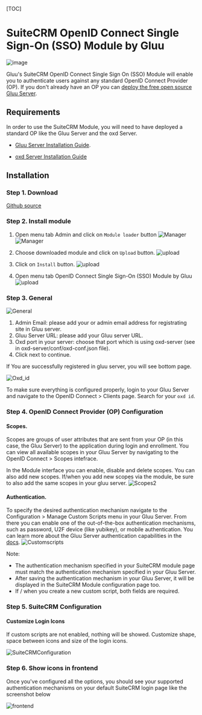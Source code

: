 [TOC]

# SuiteCRM  OpenID Connect Single Sign-On (SSO) Module by Gluu

![image](https://raw.githubusercontent.com/GluuFederation/gluu-sso-SuiteCRM-module/master/plugin.jpg)

Gluu's SuiteCRM OpenID Connect Single Sign On (SSO) Module will enable you to authenticate users against any standard OpenID Connect Provider (OP). If you don't already have an OP you can [deploy the free open source Gluu Server](https://gluu.org/docs/deployment).  

## Requirements
In order to use the SuiteCRM Module, you will need to have deployed a standard OP like the Gluu Server and the oxd Server.

* [Gluu Server Installation Guide](https://www.gluu.org/docs/deployment/).

* [oxd Server Installation Guide](https://oxd.gluu.org/docs/oxdserver/install/)


## Installation

### Step 1. Download

[Github source](https://github.com/GluuFederation/gluu-sso-SuiteCRM-module/raw/master/SuiteCRM_gluu_sso_2.4.4/SuiteCRM_gluu_sso_2.4.4.zip)

### Step 2. Install module

1. Open menu tab Admin and click on ```Module loader``` button
![Manager](https://raw.githubusercontent.com/GluuFederation/gluu-sso-SuiteCRM-module/master/docu/1.png) 
![Manager](https://raw.githubusercontent.com/GluuFederation/gluu-sso-SuiteCRM-module/master/docu/2.png) 

2. Choose downloaded module and click on ```Upload``` button. 
![upload](https://raw.githubusercontent.com/GluuFederation/gluu-sso-SuiteCRM-module/master/docu/d3.png) 

3. Click on ```Install``` button. 
![upload](https://raw.githubusercontent.com/GluuFederation/gluu-sso-SuiteCRM-module/master/docu/d4.png) 

4. Open menu tab OpenID Connect Single Sign-On (SSO) Module by Gluu 
![upload](https://raw.githubusercontent.com/GluuFederation/gluu-sso-SuiteCRM-module/master/docu/d5.png) 

### Step 3. General

![General](https://raw.githubusercontent.com/GluuFederation/gluu-sso-SuiteCRM-module/master/docu/d6.png)  

1. Admin Email: please add your or admin email address for registrating site in Gluu server.
2. Gluu Server URL: please add your Gluu server URL.
3. Oxd port in your server: choose that port which is using oxd-server (see in oxd-server/conf/oxd-conf.json file).
4. Click next to continue.

If You are successfully registered in gluu server, you will see bottom page.

![Oxd_id](https://raw.githubusercontent.com/GluuFederation/gluu-sso-SuiteCRM-module/master/docu/d7.png)

To make sure everything is configured properly, login to your Gluu Server and navigate to the OpenID Connect > Clients page. Search for your `oxd id`.

### Step 4. OpenID Connect Provider (OP) Configuration

#### Scopes.
Scopes are groups of user attributes that are sent from your OP (in this case, the Gluu Server) to the application during login and enrollment. You can view all available scopes in your Gluu Server by navigating to the OpenID Connect > Scopes intefrace. 

In the Module interface you can enable, disable and delete scopes. You can also add new scopes. If/when you add new scopes via the module, be sure to also add the same scopes in your gluu server. 
![Scopes2](https://raw.githubusercontent.com/GluuFederation/gluu-sso-SuiteCRM-module/master/docu/d9.png) 

#### Authentication.
To specify the desired authentication mechanism navigate to the Configuration > Manage Custom Scripts menu in your Gluu Server. From there you can enable one of the out-of-the-box authentication mechanisms, such as password, U2F device (like yubikey), or mobile authentication. You can learn more about the Gluu Server authentication capabilities in the [docs](https://gluu.org/docs/multi-factor/intro/).
![Customscripts](https://raw.githubusercontent.com/GluuFederation/gluu-sso-SuiteCRM-module/master/docu/d10.png)  

Note:    
- The authentication mechanism specified in your SuiteCRM module page must match the authentication mechanism specified in your Gluu Server.     
- After saving the authentication mechanism in your Gluu Server, it will be displayed in the SuiteCRM Module configuration page too.      
- If / when you create a new custom script, both fields are required. 

### Step 5. SuiteCRM Configuration

#### Customize Login Icons
 
If custom scripts are not enabled, nothing will be showed. Customize shape, space between icons and size of the login icons.

![SuiteCRMConfiguration](https://raw.githubusercontent.com/GluuFederation/gluu-sso-SuiteCRM-module/master/docu/d11.png)  

### Step 6. Show icons in frontend

Once you've configured all the options, you should see your supported authentication mechanisms on your default SuiteCRM login page like the screenshot below

![frontend](https://raw.githubusercontent.com/GluuFederation/gluu-sso-SuiteCRM-module/master/docu/d12.png) 

